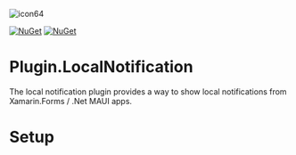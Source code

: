 ![icon64](https://user-images.githubusercontent.com/4112014/139563161-b7f3cdba-e161-4f6c-80ae-45f0253c4340.png)

[![NuGet](https://img.shields.io/nuget/v/HMPopup.svg)](https://www.nuget.org/packages/HMPopup/) 
[![NuGet](https://img.shields.io/nuget/dt/HMPopup.svg)](https://www.nuget.org/packages/HMPopup/)

# Plugin.LocalNotification
The local notification plugin provides a way to show local notifications from Xamarin.Forms / .Net MAUI apps.

# Setup
